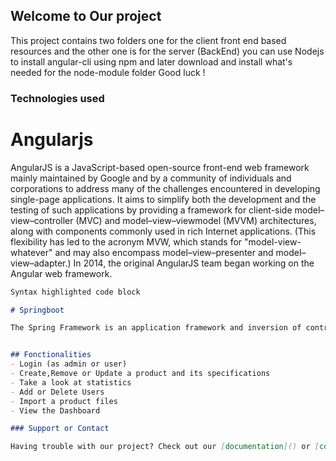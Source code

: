 ## Welcome to Our project

This project contains two folders one for the client front end based resources and the other one is for the server (BackEnd)
you can use Nodejs to install angular-cli using npm and later download and install what's needed for the node-module folder
Good luck !

### Technologies used

# Angularjs

AngularJS is a JavaScript-based open-source front-end web framework mainly maintained by Google and by a community of individuals and corporations to address many of the challenges encountered in developing single-page applications. It aims to simplify both the development and the testing of such applications by providing a framework for client-side model–view–controller (MVC) and model–view–viewmodel (MVVM) architectures, along with components commonly used in rich Internet applications. (This flexibility has led to the acronym MVW, which stands for "model-view-whatever" and may also encompass model–view–presenter and model–view–adapter.) In 2014, the original AngularJS team began working on the Angular web framework. 

```markdown
Syntax highlighted code block

# Springboot

The Spring Framework is an application framework and inversion of control container for the Java platform. The framework's core features can be used by any Java application, but there are extensions for building web applications on top of the Java EE (Enterprise Edition) platform.


## Fonctionalities
- Login (as admin or user)
- Create,Remove or Update a product and its specifications
- Take a look at statistics
- Add or Delete Users
- Import a product files
- View the Dashboard

### Support or Contact

Having trouble with our project? Check out our [documentation]() or [contact support](https://github.com/wailchalabi/) and we’ll help you sort it out.
